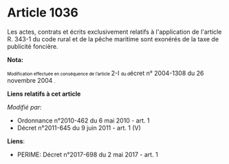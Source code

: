# Article 1036

Les actes, contrats et écrits exclusivement relatifs à l'application de l'article R. 343-1 du code rural et de la pêche
maritime sont exonérés de la taxe de publicité foncière.

**Nota:**

<font size="1" color="#000000">Modification effectuée en conséquence de l’article </font>2-I
  <font size="1" color="#000000">du d</font>écret n° 2004-1308 du 26 novembre 2004
  <font color="#000000" size="1">.</font>

**Liens relatifs à cet article**

_Modifié par_:

  - Ordonnance n°2010-462 du 6 mai 2010 - art. 1
  - Décret n°2011-645 du 9 juin 2011 - art. 1 (V)

**Liens**:

  - PERIME: Décret n°2017-698 du 2 mai 2017 - art. 1
